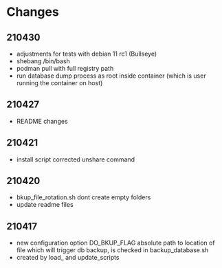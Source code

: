 # Changes

## 210430

- adjustments for tests with debian 11 rc1 (Bullseye)
- shebang /bin/bash
- podman pull with full registry path
- run database dump process as root inside container (which is user running the container on host)

## 210427

- README changes

## 210421

- install script corrected unshare command

## 210420

- bkup_file_rotation.sh dont create empty folders
- update readme files 

## 210417 

- new configuration option DO_BKUP_FLAG absolute path to location of file which will trigger db backup, is checked in backup_database.sh
- created by load_ and update_scripts
